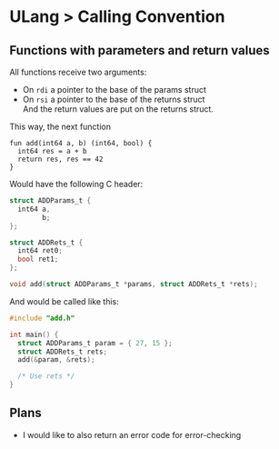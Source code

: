 # ULang > Calling Convention

## Functions with parameters and return values
All functions receive two arguments:
  * On `rdi` a pointer to the base of the params struct  
  * On `rsi` a pointer to the base of the returns struct  
And the return values are put on the returns struct.  

This way, the next function
```ulang
fun add(int64 a, b) (int64, bool) {
  int64 res = a + b
  return res, res == 42
}
```
Would have the following C header:
```c
struct ADDParams_t {
  int64 a,
        b;
};

struct ADDRets_t {
  int64 ret0;
  bool ret1;
};

void add(struct ADDParams_t *params, struct ADDRets_t *rets);
```
And would be called like this:
```c
#include "add.h"

int main() {
  struct ADDParams_t param = { 27, 15 };
  struct ADDRets_t rets;
  add(&param, &rets);

  /* Use rets */
}
```

## Plans
* I would like to also return an error code for error-checking
